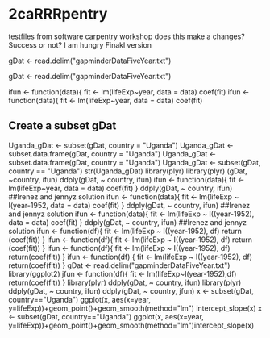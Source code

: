 2caRRRpentry
=============

testfiles from software carpentry workshop
does this make a changes? Success or not?  I am hungry
Finakl version


gDat  <- read.delim("gapminderDataFiveYear.txt")


gDat  <- read.delim("gapminderDataFiveYear.txt")

ifun <- function(data){
fit <- lm(lifeExp~year, data = data)
coef(fit)
ifun <- function(data){
fit <- lm(lifeExp~year, data = data)
coef(fit)
## Create a subset gDat
Uganda_gDat  <- subset(gDat, country = "Uganda")
Uganda_gDat  <- subset.data.frame(gDat, country = "Uganda")
Uganda_gDat  <- subset.data.frame(gDat, country = "Uganda")
Uganda_gDat  <- subset(gDat, country == "Uganda")
str(Uganda_gDat)
library(plyr)
library(plyr)
(gDat, ~country, ifun)
ddply(gDat, ~ country, ifun)
ifun <- function(data){
fit <- lm(lifeExp~year, data = data)
coef(fit)
}
ddply(gDat, ~ country, ifun)
##Irenez and jennyz solution
ifun <- function(data){
fit <- lm(lifeExp ~ I(year-1952, data = data)
coef(fit)
}
ddply(gDat, ~ country, ifun)
##Irenez and jennyz solution
ifun <- function(data){
fit <- lm(lifeExp ~ I((year-1952), data = data)
coef(fit)
}
ddply(gDat, ~ country, ifun)
##Irenez and jennyz solution
ifun <- function(df){
fit <- lm(lifeExp ~ I((year-1952), df)
return (coef(fit))
}
ifun <- function(df){
fit <- lm(lifeExp ~ I((year-1952), df)
return (coef(fit))
}
ifun <- function(df){
fit <- lm(lifeExp ~ I((year-1952), df)
return(coef(fit))
}
ifun <- function(df) {
fit <- lm(lifeExp ~ I((year-1952), df)
return(coef(fit))
}
gDat  <- read.delim("gapminderDataFiveYear.txt")
library(ggplot2)
jfun <- function(df){
fit <- lm(lifeExp~I(year-1952),df)
return(coef(fit))
}
library(plyr)
ddply(gDat, ~ country, ifun)
library(plyr)
ddply(gDat, ~ country, ifun)
ddply(gDat, ~ country, jfun)
x <- subset(gDat, country=="Uganda")
ggplot(x, aes(x=year, y=lifeExp))+geom_point()+geom_smooth(method="lm")
intercept_slope(x)
x <- subset(gDat, country=="Uganda")
ggplot(x, aes(x=year, y=lifeExp))+geom_point()+geom_smooth(method="lm")intercept_slope(x)
